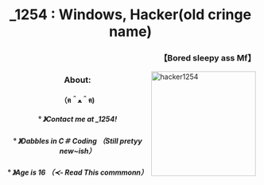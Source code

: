 
<h1 align="center">_1254 : Windows, Hacker(old cringe name)</h1>
<h3 align="right">【Bored sleepy ass Mf】</h3>
<p><img align="right" src="https://user-images.githubusercontent.com/69991448/171904379-2e2c76fe-c2f3-4868-bbb7-20c5149b7d94.jpg" height="210" width="210" alt="hacker1254" /></p>
<h3 align="center">About:</h3>
<h4 align="center">（ฅ＾ﻌ＾ฅ)</h4>
<h5 align="center">° 》Contact me at _1254! </h5>
<h5 align="center">° 》Dabbles in C＃ Coding （Still pretyy new~ish）</h5>
<h5 align="center">° 》Age is 16 （≺- Read This commmonn）</h5>
